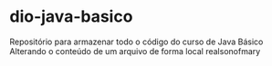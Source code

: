 # dio-java-basico
Repositório para armazenar todo o código do curso de Java Básico
Alterando o conteúdo de um arquivo de forma local
realsonofmary